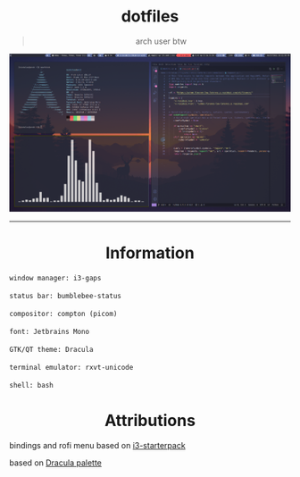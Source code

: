 <div align="center">
    <h1>dotfiles</h1>
    <blockquote>
        <p>arch user btw</p>
    </blockquote>
</div>


![dotfile preview](https://github.com/NuIlifies/dotfiles/blob/main/preview.png?raw=true)

---

<div align="center">
    <h1>Information</h1>
</div>

```
window manager: i3-gaps

status bar: bumblebee-status

compositor: compton (picom)

font: Jetbrains Mono

GTK/QT theme: Dracula

terminal emulator: rxvt-unicode

shell: bash

```


<div align="center">
    <h1>Attributions</h1>
</div>

bindings and rofi menu based on [i3-starterpack](https://github.com/addy-dclxvi/i3-starterpack)

based on [Dracula palette](https://github.com/dracula/dracula-theme)
